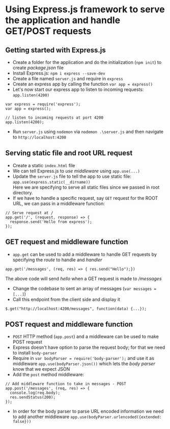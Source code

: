 # Using Express.js framework to serve the application and handle GET/POST requests

## Getting started with Express.js
- Create a folder for the application and do the initialization (`npm init`) to create *package.json* file
- Install Express.js: `npm i express --save-dev`
- Create a file named `server.js` and require in `express`
- Create an express app by calling the function `var app = express()`
- Let's now start our express app to listen to incoming requests: `app.listen(4200)`
```
var express = require('express');
var app = express();

// listen to incoming requests at port 4200
app.listen(4200);
```
- Run `server.js` using `nodemon` via `nodemon .\server.js` and then navigate to `http://localhost:4200`

## Serving static file and root URL request
- Create a static `index.html` file
- We can tell Express.js to *use middleware* using `app.use(...)`
- Update the `server.js` file to tell the app to use static file: `app.use(express.static(__dirname))`  
Here we are specifying to serve all static files since we passed in root directory.
- If we have to handle a specific request, say `GET` request for the ROOT URL, we can pass in a middleware function:
```
// Serve request at /
app.get('/', (request, response) => {
  response.send('Hello from express');
});
```

## GET request and middleware function
- `app.get` can be used to add a middleware to handle GET requests by specifying the *route* to handle and *handler*
```
app.get('/messages', (req, res) => { res.send("Hello");})
```
The above code will send *hello* when a GET request is made to */messages*
- Change the codebase to sent an array of messages (`var messages = [...]`)
- Call this endpoint from the client side and display it
```
$.get("http://localhost:4200/messages", function(data) {...});
```

## POST request and middleware function
- `POST` HTTP method (`app.post`) and a middleware can be used to make POST request
- Express doesn't have option to parse the request body; for that we need to install `body-parser`
- Require in `var bodyParser = require('body-parser');` and use it as middleware `app.use(bodyParser.json())` which lets the *body parser* know that we expect JSON
- Add the `post` method middleware:
```
// Add middleware function to take in messages - POST
app.post('/messages', (req, res) => {
  console.log(req.body);
  res.sendStatus(200);
});
```
- In order for the body parser to parse URL encoded information we need to add another middleware `app.use(bodyParser.urlencoded({extended: false}))`  
